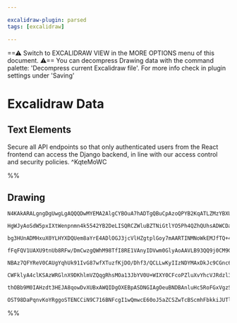 ```yaml
---

excalidraw-plugin: parsed
tags: [excalidraw]

---
```

==⚠  Switch to EXCALIDRAW VIEW in the MORE OPTIONS menu of this document. ⚠== You can decompress Drawing data with the command palette: 'Decompress current Excalidraw file'. For more info check in plugin settings under 'Saving'


# Excalidraw Data

## Text Elements
Secure all API endpoints so that only authenticated users from the React frontend can access 
the Django backend, in line with our access control and security policies. ^KqteMoWC

%%
## Drawing
```compressed-json
N4KAkARALgngDgUwgLgAQQQDwMYEMA2AlgCYBOuA7hADTgQBuCpAzoQPYB2KqATLZMzYBXUtiRoIACyhQ4zZAHoFAc0JRJQgEYA6bGwC2CgF7N6hbEcK4OCtptbErHALRY8RMpWdx8Q1TdIEfARcZgRmBShcZQUebQBGABZtAAYaOiCEfQQOKGZuAG1wMFAwMogSbggAaQBHKAQAWTYAdQBhdLLIWEQqhswoTvLMbiTE/nKYUYBOAA5tAFZ4hYA2

HgWJyAoSdW5pxIXtWenpnmn4k5542YB2DeLISQRCZWluBZTNiGtlYO5Ph4QZhQUhsADWCDabHwbFIVQAxPEEEikUNIJpcNgwcpQUIOMQoTC4RIQdZmHBcIFcmiIAAzQj4fAAZVgfwkgg8NOBoIhLR2km4fEB3PBCBZMDZ6A5lS+uNeHHC+TQ8S+bAp2DUU2VKQBXQgOOEcAAksQlagCgBdL608jZE3cDhCRlfQj4rBVXBpWXCfEK5hmx3O4UIBDE

bg3HUnADMHxuX0YLHYXDQUem8aYrE4ADlOGJ3jcVlHZgtplGoy7mAARTINMNoWkEMJfTQ+4gAUWC2VyAad+C+QjgxFwtdGdyj12WPESUZW9z1RA4YIdva+MKxoe4DfwTcB/UGEiZCGwIgQqAI+FQAEEAApG1A5YhwNiuvKoQSodTD1CcfAwM9CdQcigcxh1DVAhDCFhUBtAwPyeVAACUQmwKBoNBXIH1QPAODPbAxH9VAAB1cngysACsfjYVAMXX

fFqFQV1UAXU9tnUb8RFw/DmCwzgQWhM98TfI8RE1VAnyIDVwm0GlyAoAAVLB93QQ9j0CM9GSvW973xJ8X2499P1Qn8/1wACnlyEDa3AyDuJg/Q4NPJDMVQmCMME7DOMVIiSNPcjKOozEITohicOY1BWMkdjSE8gi9FyUEL2sYghNU0TxPMQgpJpWleKZQgjHEXhdXKHLcgAMVwfQGS1VA53KPdLyIZRk3QYJaUGdNSGA9xGpeFroDVGk4qiV0mHt

NBAz7QFYReV0CAUgYqhUk91IvG87wfXTuzfKjDO/Dhf3/QCLLwKyIIzNDYMAxDkJc9CGnc6wYu44jrr8jhlComiguIejGLCiKouenj4v4pKUpE2AxOhDKsq+UyoDYJDWAK7gQSEBBV1GgAJZ5XiU+JtHWYoAF9wCtOhcDgOAWVA7hSm6J5siqIdSCXCYGEyigACFAoNPECWhWEEVpUWxaGCBVKpKAjQafQWR5SEheJdBEWRdWJaloDZayXmsX5/F

CWFklyA4clKSAzWRGlnX9DKhlmVZQqgRhsMOa13JbYV0U+WIXY0CFcoPZluXvYhcVJRdzl3et7W5YQ4R5UVUYY9IG25YAeXVTVRh1VP06yMreIqqrf3efO48L3L8sKnhisl2PPblhaoF65qqjajrigbtPK/lqIusvNO2AoJ5cDrVBJorpusjbfEh9BUeQgn75h6oaeQ6yBeR7k+BndxfEJeYbAEvwAANf4OeP0+AE1L+7ow2AMenAXoAgMdGUmN9

thOBb9M0IAHzdt3HEJA8qowDvXUBxAWQIDgOXEBpASDNGIAgOeuBNDBAnluHc5RoFGxVgzSA3NoQr1IMoDEAAKK4cZeDxFoTQ+iKRFgAEoaRIWUE6SkVRyFUJ4FGT4vABH0X4YI5hCw2Ff27sHMOCAs7AU4D2IMJVbQICQm6JBH0X56hyBgrBaNSAYy+NgIg8C0Do0xoCDglVCoWNVABZiBiMZSPKHYMiR48hMmsXAFBaDrGYI3PWRsljyjOUIIw

OST98DaPqnvKoYRggoSTENCCiN9C716BNFcgI1wQmwcE60oJ5aZCSZwTcBScmhFbkkiJUTlyMlJuAEm/A6QMnCPTMmJMgA==
```
%%